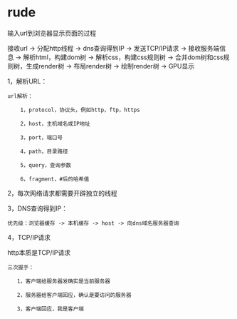 # rude
输入url到浏览器显示页面的过程

接收url -> 分配http线程 -> dns查询得到IP -> 发送TCP/IP请求 -> 接收服务端信息 -> 解析html，构建dom树 -> 解析css，构建css规则树 -> 合并dom树和css规则树，生成render树 -> 布局render树 -> 绘制render树 -> GPU显示

1，解析URL：

    url解析：
    
        1，protocol，协议头，例如http，ftp，https
        
        2，host，主机域名或IP地址
        
        3，port，端口号
        
        4，path，目录路径
        
        5，query，查询参数
        
        6，fragment，#后的哈希值
        
2，每次网络请求都需要开辟独立的线程

3，DNS查询得到IP：

    优先级：浏览器缓存 -> 本机缓存 -> host -> 向dns域名服务器查询
   
4，TCP/IP请求

   http本质是TCP/IP请求
   
    三次握手：
   
       1，客户端给服务器发确实是当前服务器
       
       2，服务器给客户端回应，确认是要访问的服务器
       
       3，客户端回应，我是客户端
